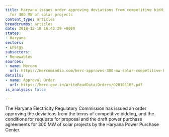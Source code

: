 ```yaml
---
title: Haryana issues order approving deviations from competitive bidding process
  for 300 MW of solar projects
content_type: articles
breadcrumbs: articles
date: 2018-12-18 16:43:29 +0000
states:
- Haryana
sectors:
- Energy
subsectors:
- Renewables
sources:
- name: Mercom
  url: https://mercomindia.com/herc-approves-300-mw-solar-competitive-bidding/
details:
- name: Approval Order
  url: https://herc.gov.in/WriteReadData/Orders/O20181105.pdf
is_analysis: false

---
```

The Haryana Electricity Regulatory Commission has issued an order approving the deviations from the terms of competitive bidding, and the conditions for requests for proposal and the draft power purchase agreements for 300 MW of solar projects by the Haryana Power Purchase Center.  